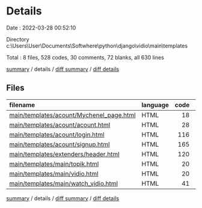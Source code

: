 # Details

Date : 2022-03-28 00:52:10

Directory c:\Users\User\Documents\Softwhere\python\django\vidio\main\templates

Total : 8 files,  528 codes, 30 comments, 72 blanks, all 630 lines

[summary](results.md) / details / [diff summary](diff.md) / [diff details](diff-details.md)

## Files
| filename | language | code | comment | blank | total |
| :--- | :--- | ---: | ---: | ---: | ---: |
| [main/templates/acount/Mychenel_page.html](/main/templates/acount/Mychenel_page.html) | HTML | 18 | 0 | 5 | 23 |
| [main/templates/acount/acount.html](/main/templates/acount/acount.html) | HTML | 28 | 0 | 5 | 33 |
| [main/templates/acount/login.html](/main/templates/acount/login.html) | HTML | 116 | 0 | 16 | 132 |
| [main/templates/acount/signup.html](/main/templates/acount/signup.html) | HTML | 165 | 0 | 12 | 177 |
| [main/templates/extenders/header.html](/main/templates/extenders/header.html) | HTML | 120 | 12 | 23 | 155 |
| [main/templates/main/topik.html](/main/templates/main/topik.html) | HTML | 20 | 6 | 3 | 29 |
| [main/templates/main/vidio.html](/main/templates/main/vidio.html) | HTML | 20 | 6 | 3 | 29 |
| [main/templates/main/watch_vidio.html](/main/templates/main/watch_vidio.html) | HTML | 41 | 6 | 5 | 52 |

[summary](results.md) / details / [diff summary](diff.md) / [diff details](diff-details.md)